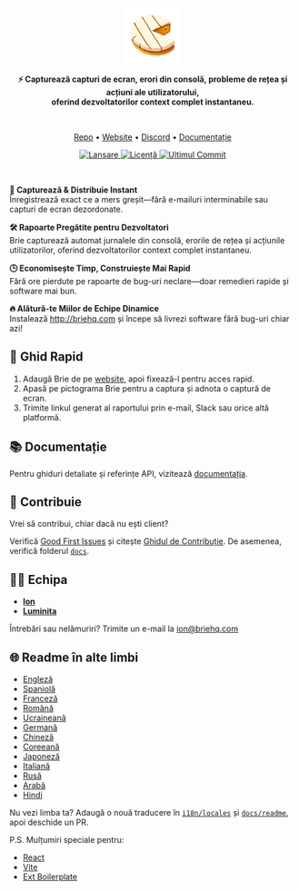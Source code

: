 <p align="center">
  <a href="https://go.briehq.com/lp">
    <img src="https://github.com/briehq/.github/raw/main/profile/content/brie-icon-400x400.png" width="100px" alt="Brie - Capturează bug-uri" />
  </a>
</p>

<p align="center">
  <strong>⚡️ Capturează capturi de ecran, erori din consolă, probleme de rețea și acțiuni ale utilizatorului,<br /> oferind dezvoltatorilor context complet instantaneu.</strong>
</p>

<br />

<p align="center">
   <a href="https://go.briehq.com/github" target="_blank">Repo</a> •
  <a href="https://go.briehq.com/lp" target="_blank">Website</a> •
  <a href="https://go.briehq.com/discord" target="_blank">Discord</a> •
  <a href="https://go.briehq.com/docs" target="_blank">Documentație</a>
</p>

<p align="center">
  <a href="https://github.com/briehq/brie-extension/actions/workflows/release.yml">
    <img src="https://github.com/briehq/brie-extension/actions/workflows/release.yml/badge.svg" alt="Lansare" />
  </a>
  <a href="https://github.com/briehq/brie-extension/blob/main/LICENSE.md">
    <img src="https://img.shields.io/github/license/brie-extension/briehq.dev" alt="Licență" />
  </a>
  <a href="https://github.com/briehq/brie-extension/commits/main">
    <img src="https://img.shields.io/github/last-commit/brie-extension/lingo.dev" alt="Ultimul Commit" />
  </a>
</p>

<br />

**🚀 Capturează & Distribuie Instant**  
Înregistrează exact ce a mers greșit—fără e-mailuri interminabile sau capturi de ecran dezordonate.

**🛠️ Rapoarte Pregătite pentru Dezvoltatori**  
Brie capturează automat jurnalele din consolă, erorile de rețea și acțiunile utilizatorilor, oferind dezvoltatorilor context complet instantaneu.

**🕒 Economisește Timp, Construiește Mai Rapid**  
Fără ore pierdute pe rapoarte de bug-uri neclare—doar remedieri rapide și software mai bun.

**🔥 Alătură-te Miilor de Echipe Dinamice**  
Instalează http://briehq.com și începe să livrezi software fără bug-uri chiar azi!

## 💫 Ghid Rapid

1. Adaugă Brie de pe [website](https://go.briehq.com/lp), apoi fixează-l pentru acces rapid.
2. Apasă pe pictograma Brie pentru a captura și adnota o captură de ecran.
3. Trimite linkul generat al raportului prin e-mail, Slack sau orice altă platformă.

## 📚 Documentație

Pentru ghiduri detaliate și referințe API, vizitează [documentația](https://go.briehq.com/docs).

## 🤝 Contribuie

Vrei să contribui, chiar dacă nu ești client?

Verifică [Good First Issues](https://github.com/briehq/brie-extension/labels/good%20first%20issue) și citește [Ghidul de Contribuție](./docs/CONTRIBUTING.md). De asemenea, verifică folderul [`docs`](./docs).

## 👨‍💻 Echipa

- **[Ion](https://github.com/ionleu)**
- **[Luminita](https://github.com/luminita)**

Întrebări sau nelămuriri? Trimite un e-mail la ion@briehq.com

## 🌐 Readme în alte limbi

- [Engleză](https://github.com/briehq/brie-extension)
- [Spaniolă](./docs/readme/es.md)
- [Franceză](./docs/readme/fr.md)
- [Română](./docs/readme/ro.md)
- [Ucraineană](./docs/readme/ua.md)
- [Germană](./docs/readme/de.md)
- [Chineză](./docs/readme/zh-Hans.md)
- [Coreeană](./docs/readme/ko.md)
- [Japoneză](./docs/readme/ja.md)
- [Italiană](./docs/readme/it.md)
- [Rusă](./docs/readme/ru.md)
- [Arabă](./docs/readme/ar.md)
- [Hindi](./docs/readme/hi.md)

Nu vezi limba ta? Adaugă o nouă traducere în [`i18n/locales`](./packages/i18n/locales) și [`docs/readme`](./docs/readme), apoi deschide un PR.

P.S. Mulțumiri speciale pentru:

- [React](https://github.com/facebook/react)
- [Vite](https://github.com/vitejs/vite)
- [Ext Boilerplate](https://github.com/Jonghakseo/chrome-extension-boilerplate-react-vite)
